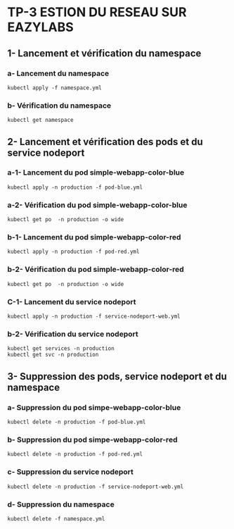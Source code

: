 # TP-3 ESTION DU RESEAU SUR EAZYLABS

## 1- Lancement et vérification du namespace
### a- Lancement du namespace
```
kubectl apply -f namespace.yml
```
### b- Vérification du namespace
```
kubectl get namespace
```

## 2- Lancement et vérification des pods et du service nodeport
### a-1- Lancement du pod simple-webapp-color-blue
````
kubectl apply -n production -f pod-blue.yml
````
### a-2- Vérification du pod simple-webapp-color-blue
````
kubectl get po  -n production -o wide
````
### b-1- Lancement du pod simple-webapp-color-red
````
kubectl apply -n production -f pod-red.yml
````
### b-2- Vérification du pod simple-webapp-color-red
````
kubectl get po  -n production -o wide
````
### C-1- Lancement du service nodeport
````
kubectl apply -n production -f service-nodeport-web.yml
````
### b-2- Vérification du service nodeport
````
kubectl get services -n production
kubectl get svc -n production
````

## 3- Suppression des pods, service nodeport et du namespace
### a- Suppression du pod simpe-webapp-color-blue
````
kubectl delete -n production -f pod-blue.yml
````
### b- Suppression du pod simpe-webapp-color-red
````
kubectl delete -n production -f pod-red.yml
````
### c- Suppression du service nodeport
````
kubectl delete -n production -f service-nodeport-web.yml
````
### d- Suppression du namespace
````
kubectl delete -f namespace.yml
````
